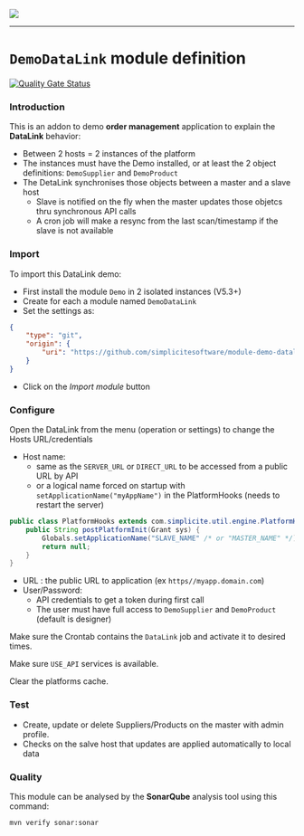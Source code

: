 <!--
 ___ _            _ _    _ _    __
/ __(_)_ __  _ __| (_)__(_) |_ /_/
\__ \ | '  \| '_ \ | / _| |  _/ -_)
|___/_|_|_|_| .__/_|_\__|_|\__\___|
            |_| 
-->
![](https://docs.simplicite.io//logos/logo250.png)
* * *

`DemoDataLink` module definition
================================

[![Quality Gate Status](https://sonarcloud.io/api/project_badges/measure?project=simplicite-modules-DemoProject&metric=alert_status)](https://sonarcloud.io/dashboard?id=simplicite-modules-DemoProject)

### Introduction

This is an addon to demo **order management** application to explain the **DataLink** behavior:
- Between 2 hosts = 2 instances of the platform
- The instances must have the Demo installed, or at least the 2 object definitions: `DemoSupplier` and `DemoProduct`
- The DetaLink synchronises those objects between a master and a slave host
	- Slave is notified on the fly when the master updates those objetcs thru synchronous API calls
	- A cron job will make a resync from the last scan/timestamp if the slave is not available

### Import

To import this DataLink demo:

- First install the module `Demo` in 2 isolated instances (V5.3+)
- Create for each a module named `DemoDataLink`
- Set the settings as:

```json
{
	"type": "git",
	"origin": {
		"uri": "https://github.com/simplicitesoftware/module-demo-datalink.git"
	}
}
```

- Click on the _Import module_ button

### Configure

Open the DataLink from the menu (operation or settings) to change the Hosts URL/credentials

- Host name:
	- same as the `SERVER_URL` or `DIRECT_URL` to be accessed from a public URL by API
	- or a logical name forced on startup with `setApplicationName("myAppName")` in the PlatformHooks (needs to restart the server)

```java
public class PlatformHooks extends com.simplicite.util.engine.PlatformHooksInterface {
	public String postPlatformInit(Grant sys) {
		Globals.setApplicationName("SLAVE_NAME" /* or "MASTER_NAME" */);
		return null;
	}
}
```

- URL : the public URL to application (ex `https//myapp.domain.com`)
- User/Password: 
	- API credentials to get a token during first call
	- The user must have full access to `DemoSupplier` and `DemoProduct` (default is designer)

Make sure the Crontab contains the `DataLink` job and activate it to desired times.

Make sure `USE_API` services is available.

Clear the platforms cache.

### Test

- Create, update or delete Suppliers/Products on the master with admin profile.
- Checks on the salve host that updates are applied automatically to local data

### Quality

This module can be analysed by the **SonarQube** analysis tool
using this command:

```bash
mvn verify sonar:sonar
```


